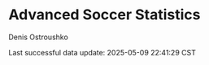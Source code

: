 # Advanced Soccer Statistics
Denis Ostroushko

<!-- gfm -->

Last successful data update: 2025-05-09 22:41:29 CST

